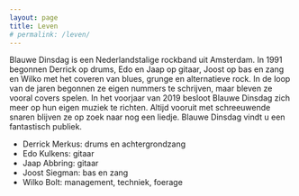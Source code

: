 ```yaml
---
layout: page
title: Leven
# permalink: /leven/
---
```


Blauwe Dinsdag is een Nederlandstalige rockband uit Amsterdam. In 1991 begonnen Derrick op drums, Edo en Jaap op gitaar, Joost op bas en zang en Wilko met het coveren van blues, grunge en alternatieve rock. In de loop van de jaren begonnen ze eigen nummers te schrijven, maar bleven ze vooral covers spelen. In het voorjaar van 2019 besloot Blauwe Dinsdag zich meer op hun eigen muziek te richten. Altijd vooruit met schreeuwende snaren blijven ze op zoek naar nog een liedje. Blauwe Dinsdag vindt u een fantastisch publiek.

- Derrick Merkus: drums en achtergrondzang
- Edo Kulkens: gitaar
- Jaap Abbring: gitaar
- Joost Siegman: bas en zang
- Wilko Bolt: management, techniek, foerage